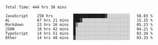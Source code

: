 
<!--START_SECTION:waka-->

```text
Total Time: 444 hrs 38 mins

JavaScript    258 hrs         ██████████████▓░░░░░░░░░░   58.03 %
AL            67 hrs 21 mins  ███▓░░░░░░░░░░░░░░░░░░░░░   15.15 %
Markdown      23 hrs 16 mins  █▒░░░░░░░░░░░░░░░░░░░░░░░   05.23 %
JSON          18 hrs 42 mins  █░░░░░░░░░░░░░░░░░░░░░░░░   04.21 %
TypeScript    14 hrs 51 mins  █░░░░░░░░░░░░░░░░░░░░░░░░   03.34 %
Other         14 hrs 48 mins  ▓░░░░░░░░░░░░░░░░░░░░░░░░   03.33 %
```

<!--END_SECTION:waka-->











